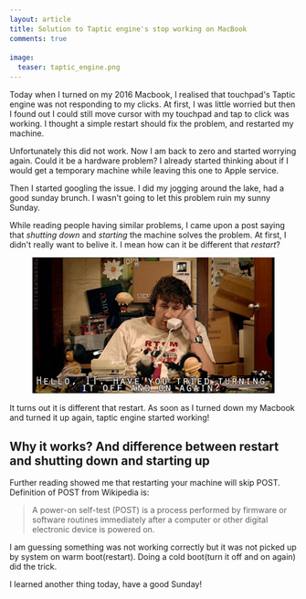 ```yaml
---
layout: article
title: Solution to Taptic engine's stop working on MacBook
comments: true

image:
  teaser: taptic_engine.png
---
```


Today when I turned on my 2016 Macbook, I realised that touchpad's Taptic engine was not responding to my clicks. At first, I was little worried but then I found out I could still move cursor with my touchpad and tap to click was working. I thought a simple restart should fix the problem, and restarted my machine.

Unfortunately this did not work. Now I am back to zero and started worrying again. Could it be a hardware problem? I already started thinking about if I would get a temporary machine while leaving this one to Apple service.

Then I started googling the issue. I did my jogging around the lake, had a good sunday brunch. I wasn't going to let this problem ruin my sunny Sunday.

While reading people having similar problems, I came upon a post saying that _shutting down_ and _starting_ the machine solves the problem. At first, I didn't really want to belive it. I mean how can it be different that _restart_? 

<figure>
  <a href="#"><img src="/images/turning-off-on.gif"></a>
</figure>

It turns out it is different that restart. As soon as I turned down my Macbook and turned it up again, taptic engine started working!


## Why it works? And difference between restart and shutting down and starting up

Further reading showed me that restarting your machine will skip POST. Definition of POST from Wikipedia is:

> A power-on self-test (POST) is a process performed by firmware or software routines immediately after a computer or other digital electronic device is powered on.

I am guessing something was not working correctly but it was not picked up by system on warm boot(restart). Doing a cold boot(turn it off and on again) did the trick.

I learned another thing today, have a good Sunday!

